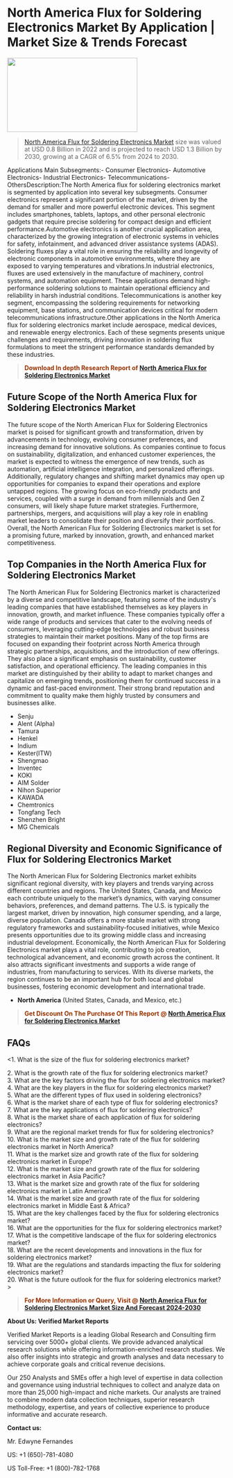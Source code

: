 <p><h1>North America Flux for Soldering Electronics Market By Application | Market Size & Trends Forecast</h1><p><img class="aligncenter size-medium wp-image-105565" src="https://ffe5etoiles.com/wp-content/uploads/2025/01/MST7-300x171.png" alt="" width="300" height="171" /></p><blockquote><p><a href="https://www.verifiedmarketreports.com/download-sample/?rid=564004&utm_source=Github-NA&utm_medium=362" target="_blank">North America Flux for Soldering Electronics Market</a> size was valued at USD 0.8 Billion in 2022 and is projected to reach USD 1.3 Billion by 2030, growing at a CAGR of 6.5% from 2024 to 2030.</p></blockquote>Applications Main Subsegments:- Consumer Electronics- Automotive Electronics- Industrial Electronics- Telecommunications- OthersDescription:The North America flux for soldering electronics market is segmented by application into several key subsegments. Consumer electronics represent a significant portion of the market, driven by the demand for smaller and more powerful electronic devices. This segment includes smartphones, tablets, laptops, and other personal electronic gadgets that require precise soldering for compact design and efficient performance.Automotive electronics is another crucial application area, characterized by the growing integration of electronic systems in vehicles for safety, infotainment, and advanced driver assistance systems (ADAS). Soldering fluxes play a vital role in ensuring the reliability and longevity of electronic components in automotive environments, where they are exposed to varying temperatures and vibrations.In industrial electronics, fluxes are used extensively in the manufacture of machinery, control systems, and automation equipment. These applications demand high-performance soldering solutions to maintain operational efficiency and reliability in harsh industrial conditions. Telecommunications is another key segment, encompassing the soldering requirements for networking equipment, base stations, and communication devices critical for modern telecommunications infrastructure.Other applications in the North America flux for soldering electronics market include aerospace, medical devices, and renewable energy electronics. Each of these segments presents unique challenges and requirements, driving innovation in soldering flux formulations to meet the stringent performance standards demanded by these industries.</p><blockquote><p><span style="color: #993300;"><strong>Download In depth Research Report of <a href="https://www.verifiedmarketreports.com/download-sample/?rid=564004&utm_source=Github-NA&utm_medium=362">North America Flux for Soldering Electronics Market</a></strong></span></p></blockquote><h2>Future Scope of the North America Flux for Soldering Electronics Market</h2><p>The future scope of the North American Flux for Soldering Electronics market is poised for significant growth and transformation, driven by advancements in technology, evolving consumer preferences, and increasing demand for innovative solutions. As companies continue to focus on sustainability, digitalization, and enhanced customer experiences, the market is expected to witness the emergence of new trends, such as automation, artificial intelligence integration, and personalized offerings. Additionally, regulatory changes and shifting market dynamics may open up opportunities for companies to expand their operations and explore untapped regions. The growing focus on eco-friendly products and services, coupled with a surge in demand from millennials and Gen Z consumers, will likely shape future market strategies. Furthermore, partnerships, mergers, and acquisitions will play a key role in enabling market leaders to consolidate their position and diversify their portfolios. Overall, the North American Flux for Soldering Electronics market is set for a promising future, marked by innovation, growth, and enhanced market competitiveness.</p><h2>Top Companies in the North America Flux for Soldering Electronics Market</h2><p>The North American Flux for Soldering Electronics market is characterized by a diverse and competitive landscape, featuring some of the industry's leading companies that have established themselves as key players in innovation, growth, and market influence. These companies typically offer a wide range of products and services that cater to the evolving needs of consumers, leveraging cutting-edge technologies and robust business strategies to maintain their market positions. Many of the top firms are focused on expanding their footprint across North America through strategic partnerships, acquisitions, and the introduction of new offerings. They also place a significant emphasis on sustainability, customer satisfaction, and operational efficiency. The leading companies in this market are distinguished by their ability to adapt to market changes and capitalize on emerging trends, positioning them for continued success in a dynamic and fast-paced environment. Their strong brand reputation and commitment to quality make them highly trusted by consumers and businesses alike.</p><p><ul><li>Senju </li><li> Alent (Alpha) </li><li> Tamura </li><li> Henkel </li><li> Indium </li><li> Kester(ITW) </li><li> Shengmao </li><li> Inventec </li><li> KOKI </li><li> AIM Solder </li><li> Nihon Superior </li><li> KAWADA </li><li> Chemtronics </li><li> Tongfang Tech </li><li> Shenzhen Bright </li><li> MG Chemicals</li></ul></p><h2>Regional Diversity and Economic Significance of Flux for Soldering Electronics Market</h2><p>The North American Flux for Soldering Electronics market exhibits significant regional diversity, with key players and trends varying across different countries and regions. The United States, Canada, and Mexico each contribute uniquely to the market’s dynamics, with varying consumer behaviors, preferences, and demand patterns. The U.S. is typically the largest market, driven by innovation, high consumer spending, and a large, diverse population. Canada offers a more stable market with strong regulatory frameworks and sustainability-focused initiatives, while Mexico presents opportunities due to its growing middle class and increasing industrial development. Economically, the North American Flux for Soldering Electronics market plays a vital role, contributing to job creation, technological advancement, and economic growth across the continent. It also attracts significant investments and supports a wide range of industries, from manufacturing to services. With its diverse markets, the region continues to be an important hub for both local and global businesses, fostering economic development and international trade.</p><ul> <li><strong>North America</strong> (United States, Canada, and Mexico, etc.)</li></ul><blockquote><p><span style="color: #993300;"><strong>Get Discount On The Purchase Of This Report @ <a href="https://www.verifiedmarketreports.com/ask-for-discount/?rid=564004&utm_source=Github-NA&utm_medium=362">North America Flux for Soldering Electronics Market</a></strong></span></p></blockquote><h2>FAQs</h2><p><1. What is the size of the flux for soldering electronics market?</div><div>2. What is the growth rate of the flux for soldering electronics market?</div><div>3. What are the key factors driving the flux for soldering electronics market?</div><div>4. What are the key players in the flux for soldering electronics market?</div><div>5. What are the different types of flux used in soldering electronics?</div><div>6. What is the market share of each type of flux for soldering electronics?</div><div>7. What are the key applications of flux for soldering electronics?</div><div>8. What is the market share of each application of flux for soldering electronics?</div><div>9. What are the regional market trends for flux for soldering electronics?</div><div>10. What is the market size and growth rate of the flux for soldering electronics market in North America?</div><div>11. What is the market size and growth rate of the flux for soldering electronics market in Europe?</div><div>12. What is the market size and growth rate of the flux for soldering electronics market in Asia Pacific?</div><div>13. What is the market size and growth rate of the flux for soldering electronics market in Latin America?</div><div>14. What is the market size and growth rate of the flux for soldering electronics market in Middle East & Africa?</div><div>15. What are the key challenges faced by the flux for soldering electronics market?</div><div>16. What are the opportunities for the flux for soldering electronics market?</div><div>17. What is the competitive landscape of the flux for soldering electronics market?</div><div>18. What are the recent developments and innovations in the flux for soldering electronics market?</div><div>19. What are the regulations and standards impacting the flux for soldering electronics market?</div><div>20. What is the future outlook for the flux for soldering electronics market?</div><div>></p><blockquote><p><span style="color: #993300;"><strong>For More Information or Query, Visit @ <a href="https://www.verifiedmarketreports.com/product/flux-for-soldering-electronics-market/">North America Flux for Soldering Electronics Market Size And Forecast 2024-2030</a></strong></span></p></blockquote><p><strong>About Us: Verified Market Reports</strong></p><p>Verified Market Reports is a leading Global Research and Consulting firm servicing over 5000+ global clients. We provide advanced analytical research solutions while offering information-enriched research studies. We also offer insights into strategic and growth analyses and data necessary to achieve corporate goals and critical revenue decisions.</p><p>Our 250 Analysts and SMEs offer a high level of expertise in data collection and governance using industrial techniques to collect and analyze data on more than 25,000 high-impact and niche markets. Our analysts are trained to combine modern data collection techniques, superior research methodology, expertise, and years of collective experience to produce informative and accurate research.</p><p><strong>Contact us:</strong></p><p>Mr. Edwyne Fernandes</p><p>US: +1 (650)-781-4080</p><p>US Toll-Free: +1 (800)-782-1768</p>
